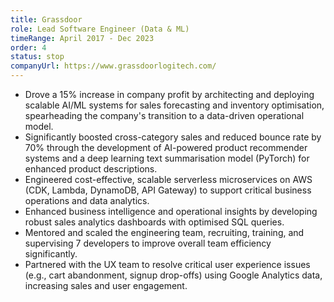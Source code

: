 ```yaml
---
title: Grassdoor
role: Lead Software Engineer (Data & ML)
timeRange: April 2017 - Dec 2023
order: 4
status: stop
companyUrl: https://www.grassdoorlogitech.com/
---
```


<!--StartFragment-->

- Drove a 15% increase in company profit by architecting and deploying scalable AI/ML systems for sales forecasting and inventory optimisation, spearheading the company's transition to a data-driven operational model.
- Significantly boosted cross-category sales and reduced bounce rate by 70% through the development of AI-powered product recommender systems and a deep learning text summarisation model (PyTorch) for enhanced product descriptions.
- Engineered cost-effective, scalable serverless microservices on AWS (CDK, Lambda, DynamoDB, API Gateway) to support critical business operations and data analytics.
- Enhanced business intelligence and operational insights by developing robust sales analytics dashboards with optimised SQL queries.
- Mentored and scaled the engineering team, recruiting, training, and supervising 7 developers to improve overall team efficiency significantly.
- Partnered with the UX team to resolve critical user experience issues (e.g., cart abandonment, signup drop-offs) using Google Analytics data, increasing sales and user engagement.

<!--EndFragment-->
